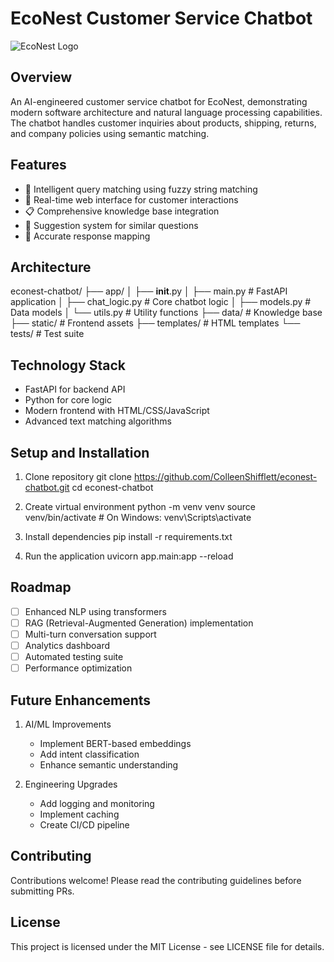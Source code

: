 # EcoNest Customer Service Chatbot

![EcoNest Logo](./assets/econest_logo.png)


## Overview
An AI-engineered customer service chatbot for EcoNest, demonstrating modern software architecture and natural language processing capabilities. The chatbot handles customer inquiries about products, shipping, returns, and company policies using semantic matching.

## Features
- 🤖 Intelligent query matching using fuzzy string matching
- 💬 Real-time web interface for customer interactions
- 📋 Comprehensive knowledge base integration
- 🔄 Suggestion system for similar questions
- 🎯 Accurate response mapping

## Architecture
econest-chatbot/
├── app/
│   ├── __init__.py
│   ├── main.py          # FastAPI application
│   ├── chat_logic.py    # Core chatbot logic
│   ├── models.py        # Data models
│   └── utils.py         # Utility functions
├── data/                # Knowledge base
├── static/              # Frontend assets
├── templates/           # HTML templates
└── tests/              # Test suite

## Technology Stack
- FastAPI for backend API
- Python for core logic
- Modern frontend with HTML/CSS/JavaScript
- Advanced text matching algorithms

## Setup and Installation
1. Clone repository
git clone https://github.com/ColleenShifflett/econest-chatbot.git
cd econest-chatbot

2. Create virtual environment
python -m venv venv
source venv/bin/activate  # On Windows: venv\Scripts\activate

3. Install dependencies
pip install -r requirements.txt

4. Run the application
uvicorn app.main:app --reload

## Roadmap
- [ ] Enhanced NLP using transformers
- [ ] RAG (Retrieval-Augmented Generation) implementation
- [ ] Multi-turn conversation support
- [ ] Analytics dashboard
- [ ] Automated testing suite
- [ ] Performance optimization

## Future Enhancements
1. AI/ML Improvements
   - Implement BERT-based embeddings
   - Add intent classification
   - Enhance semantic understanding

2. Engineering Upgrades
   - Add logging and monitoring
   - Implement caching
   - Create CI/CD pipeline

## Contributing
Contributions welcome! Please read the contributing guidelines before submitting PRs.

## License
This project is licensed under the MIT License - see LICENSE file for details.
